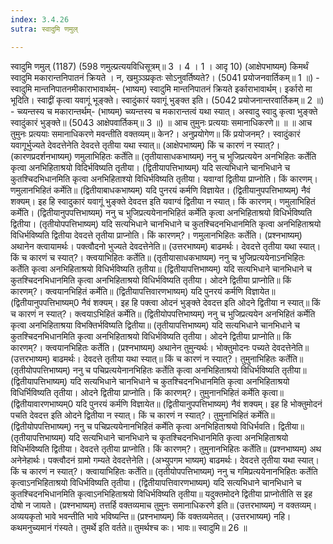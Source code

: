 ```yaml
---
index: 3.4.26
sutra: स्वादुमि णमुल्

---
```

 स्वादुमि णमुल् (1187) (598 णमुल्प्रत्ययविधिसूत्रम्॥ 3 । 4 । 1 । आदृ 10) (आक्षेपभाष्यम्) किमर्थं स्वादुमि मकारान्तनिपातनं क्रियते । न, खमुञ्ञ्प्रकृतः सोऽनुवर्तिष्यते?। (5041 प्रयोजनवार्तिकम्॥ 1 ॥) - स्वादुमि मान्तनिपातनमीकाराभावार्थम्- (भाष्यम्) स्वादुमि मान्तनिपातनं क्रियते इर्काराभावार्थम्। इर्कारो मा भूदिति। स्वाद्वीं कृत्वा यवागूं भूङ्क्ते। स्वादुंकारं यवागूं भुङ्क्त इति। (5042 प्रयोजनान्तरवार्तिकम्॥ 2 ॥) - च्व्यन्तस्य च मकारान्तर्थम्- (भाष्यम्) च्व्यन्तस्य च मकारान्तत्वं यथा स्यात्। अस्वादु स्वादु कृत्वा भुङ्क्ते स्वादुंकारं भुङ्क्ते॥ (5043 आक्षेपवार्तिकम्॥ 3 ॥) ॥ आच तुमुनः प्रत्ययाः समानाधिकरणे॥ ॥ ॥ आच तुमुनः प्रत्ययाः समानाधिकरणे मवन्तीति वक्तव्यम्॥ केन?। अनुप्रयोगेण॥ किं प्रयोजनम्?। स्वादुंकारं यवागूर्भुज्यते देवदत्तेनेति देवदत्ते तृतीया यथा स्यात्॥ (आक्षेपभाष्यम्) किं च कारणं न स्यात्?। (कारणप्रदर्शनभाष्यम्) णमुलाभिहितः कर्तेति॥ (तृतीयासाधकभाष्यम्) ननु च भुजिप्रत्ययेन अनभिहितः कर्तेति कृत्वा अनभिहिताश्रयो विदिर्भविष्यति तृतीया। (द्वितीयापत्तिभाष्यम्) यदि सत्यभिधाने चानभिधाने च कुतश्चिदभिधानमिति कृत्वा अनभिहिताश्यो विधिर्भविष्यति तृतीया। यवाग्वां द्वितीया प्राप्नोति। किं कारणम्। णमुलानभिहितं कर्मेति॥ (द्वितीयाबाधकभाष्यम्) यदि पुनरयं कर्मणि विज्ञायेत। (द्वितीयानुपपत्तिभाष्यम्) नैवं शक्यम्। इह हि स्वादुकारं यवागूं भुङ्क्ते देवदत्त इति यवाग्वं द्वितीया न स्यात्। किं कारणम्। णमुलाभिहितं कर्मेति। (द्वितीयानुपपत्तिभाष्यम्) ननु च भुजिप्रत्ययेनानभिहितं कर्मेति कृत्वा अनभिहिताश्रयो विधिर्भविष्यति द्वितीया। (तृतीयोपपत्तिभाष्यम्) यदि सत्यभिधाने चानभिधाने च कुतश्चिदनभिधानमिति कृत्वा अनभिहिताश्रयो विधिर्भविष्यति द्वितीया देवदत्ते तृतीया प्राप्नोति। किं कारणम्?। णमुलानभिहितः कर्तेति। (प्रश्नभाष्यम्) अथानेन क्त्वायामर्थः। पक्त्वौदनो भुज्यते देवदत्तेनेति॥ (उत्तरभाष्यम्) बाढमर्थः। देवदत्ते तृतीया यथा स्यात्। किं च कारणं च स्यात्?। क्त्वयाभिहितः कर्तेति॥ (तृतीयासाधकभाष्यम्) ननु च भुजिप्रत्ययेनाऽनभिहितः कर्तेति कृत्वा अनभिहिताश्रयो विधिर्भविष्यति तृतीया॥ (द्वितीयापत्तिभाष्यम्) यदि सत्यभिधाने चानभिधाने च कुतश्चिदनभिधानमिति कृत्वा अनभिहिताश्रयो विधिर्भविष्यति तृतीया। ओदने द्वितीया प्राप्नोति॥ किं कारणम्?। क्त्वयानभिहितं कर्मेति॥ (द्वितीयापत्तिवारणभाष्यम्) यदि पुनरयं कर्मणि विज्ञायेत॥ (द्वितीयानुपपत्तिभाष्यम्0 नैवं शक्यम्। इह हि पक्त्वा ओदनं भुङ्क्ते देवदत्त इति ओदने द्वितीया न स्यात्॥ किं च कारणं न स्यात्?। क्त्वयाऽभिहितं कर्मेति॥ (द्वितीयोपपत्तिभाष्यम्) ननु च भुजिप्रत्ययेन अनभिहितं कर्मेति कृत्वा अनभिहिताश्रया विभक्तिर्भविष्यति द्वितीया॥ (तृतीयापत्तिभाष्यम्) यदि सत्यभिधाने चानभिधाने च कुतश्चिदनभिधानमिति कृत्वा अनभिहिताश्रयो विधिर्भविष्यति तृतीया। ओदने द्वितीया प्राप्नोति॥ किं कारणम्?। क्त्वयानभिहितः कर्तेति। (प्रश्नभाष्यम्) अथानेन तुमुन्यर्थः। भोक्तुमोदनः पच्यते देवदत्तेनेति॥ (उत्तरभाष्यम्) बाढमर्थः। देवदत्ते तृतीया यथा स्यात्॥ किं च कारणं न स्यात्?। तुमुनाभिहितः कर्तेति॥ (तृतीयोपपत्तिभाष्यम्) ननु च पचिप्रत्ययेनानभिहितः कर्तेति कृत्वा अनभिहिताश्रयो विधिर्भविष्यति तृतीया॥ (द्वितीयापत्तिभाष्यम्) यदि सत्यभिधाने चानभिधाने च कुतश्चिदनभिधानमिति कृत्वा अनभिहिताश्रयो विधिर्भिविष्यति तृतीया। ओदने द्वितीया प्राप्नोति। किं कारणम्?। तुमुनानभिहितं कर्मेति कृत्वा॥ (द्वितीयावारणभाष्यम्0 यदि पुनरयं कर्मणि विज्ञायेत॥ (द्वितीयानुपपत्तिभाष्यम्) नैवं शक्यम्। इह हि भोक्तुमोदनं पचति देवदत्त इति ओदने द्वितीया न स्यात्। किं च कारणं न स्यात्?। तुमुनाभिहितं कर्मेति॥ (द्वितीयोपपत्तिभाष्यम्) ननु च पचिप्रत्ययेनानभिहितं कर्मेति कृत्वा अनभिहिताश्रयो विधिर्भवति। द्वितीया॥ (तृतीयापत्तिभाष्यम्) यदि सत्यभिधाने चानभिधाने च कृतश्चिदनभिधानमिति कृत्वा अनभिहिताश्रयो विधिर्भविष्यति द्वितीया। देवदत्ते तृतीया प्राप्नोति। किं कारणम्?। तुमुनानभिहितः कर्तेति॥ (प्रश्नभाष्यम्) अथ अनेनेहार्थः। पक्त्वौदनं ग्रामो गम्यते देवदत्तेनेति। (अभ्युपगम भाष्यम्) बाढमर्थः। देवदत्ते तृतीया यथा स्यात्। किं च कारणं न स्यात्?। क्त्वायाभिहितः कर्तेति॥ (तृतीयोपपत्तिभाष्यम्) ननु च गमिप्रत्ययेनानभिहितः कर्तेति कृत्वाऽनभिहिताश्रयो विधिर्भविष्यति तृतीया। (द्वितीयापत्तिवारणभाष्यम्) यदि सत्यभिधाने चानभिधाने च कुतश्चिदनभिधानमिति कृत्वाऽनभिहिताश्रयो विधिर्भविष्यति तृतीया॥ यदुक्तमोदने द्वितीया प्राप्नोतीति स इह दोषो न जायते। (प्रश्नभाष्यम्) तत्तर्हि वक्तव्यमाच तुमुनः समानाधिकरणे इति॥ (उत्तरभाष्यम्) न वक्तव्यम्। अव्ययकृतो भावे भवन्तीति भावे भविष्यन्ति॥ (प्रश्नभाष्यम्) किं वक्तव्यमेतत्। (उत्तरभाष्यम्) नहि। कथमनुच्यमानं गंस्यते। तुमर्थे इति वर्तते॥ तुमर्थश्च कः। भावः॥ स्वादुमि॥ 26 ॥ 